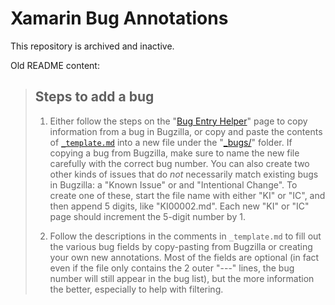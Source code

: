 # Xamarin Bug Annotations

This repository is archived and inactive.

Old README content:

> ## Steps to add a bug
>
> 1. Either follow the steps on the "[Bug Entry Helper](bug_helper.html)" page to copy information from a bug in Bugzilla, or copy and paste the contents of [`_template.md`](_bugs/_template.md) into a new file under the "[_bugs/](_bugs)" folder. If copying a bug from Bugzilla, make sure to name the new file carefully with the correct bug number. You can also create two other kinds of issues that do _not_ necessarily match existing bugs in Bugzilla: a "Known Issue" or and "Intentional Change". To create one of these, start the file name with either "KI" or "IC", and then append 5 digits, like "KI00002.md". Each new "KI" or "IC" page should increment the 5-digit number by 1.
>
> 2. Follow the descriptions in the comments in `_template.md` to fill out the various bug fields by copy-pasting from Bugzilla or creating your own new annotations. Most of the fields are optional (in fact even if the file only contains the 2 outer "---" lines, the bug number will still appear in the bug list), but the more information the better, especially to help with filtering.

